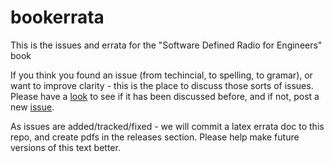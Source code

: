 # bookerrata
This is the issues and errata for the "Software Defined Radio for Engineers" book

If you think you found an issue (from techincial, to spelling, to gramar), or want to improve clarity - this is the place to discuss those sorts of issues. Please have a [look](https://github.com/sdrforengineers/bookerrata/issues) to see if it has been discussed before, and if not, post a new [issue](https://github.com/sdrforengineers/bookerrata/issues/new).

As issues are added/tracked/fixed - we will commit a latex errata doc to this repo, and create pdfs in the releases section. Please help make future versions of this text better.

